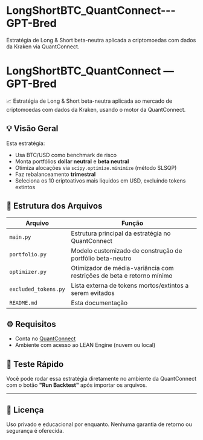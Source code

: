 # LongShortBTC_QuantConnect---GPT-Bred
Estratégia de Long &amp; Short beta-neutra aplicada a criptomoedas com dados da Kraken via QuantConnect.



# LongShortBTC_QuantConnect — GPT-Bred

📈 Estratégia de Long & Short beta-neutra aplicada ao mercado de criptomoedas com dados da Kraken, usando o motor da QuantConnect.

## 💡 Visão Geral

Esta estratégia:
- Usa BTC/USD como benchmark de risco
- Monta portfólios **dollar neutral** e **beta neutral**
- Otimiza alocações via `scipy.optimize.minimize` (método SLSQP)
- Faz rebalanceamento **trimestral**
- Seleciona os 10 criptoativos mais líquidos em USD, excluindo tokens extintos

## 📁 Estrutura dos Arquivos

| Arquivo | Função |
|--------|--------|
| `main.py` | Estrutura principal da estratégia no QuantConnect |
| `portfolio.py` | Modelo customizado de construção de portfólio beta-neutro |
| `optimizer.py` | Otimizador de média-variância com restrições de beta e retorno mínimo |
| `excluded_tokens.py` | Lista externa de tokens mortos/extintos a serem evitados |
| `README.md` | Esta documentação |

## ⚙️ Requisitos

- Conta no [QuantConnect](https://www.quantconnect.com/)
- Ambiente com acesso ao LEAN Engine (nuvem ou local)

## 🧪 Teste Rápido

Você pode rodar essa estratégia diretamente no ambiente da QuantConnect com o botão **"Run Backtest"** após importar os arquivos.

---

## 📜 Licença

Uso privado e educacional por enquanto. Nenhuma garantia de retorno ou segurança é oferecida.
